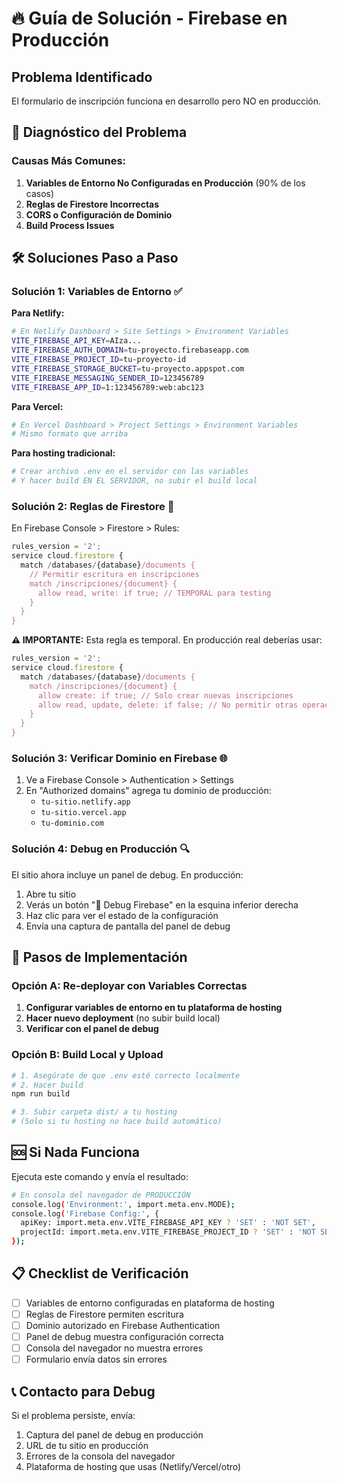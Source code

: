 # 🔥 Guía de Solución - Firebase en Producción

## Problema Identificado
El formulario de inscripción funciona en desarrollo pero NO en producción. 

## 🚨 Diagnóstico del Problema

### Causas Más Comunes:

1. **Variables de Entorno No Configuradas en Producción** (90% de los casos)
2. **Reglas de Firestore Incorrectas** 
3. **CORS o Configuración de Dominio**
4. **Build Process Issues**

## 🛠️ Soluciones Paso a Paso

### Solución 1: Variables de Entorno ✅

**Para Netlify:**
```bash
# En Netlify Dashboard > Site Settings > Environment Variables
VITE_FIREBASE_API_KEY=AIza...
VITE_FIREBASE_AUTH_DOMAIN=tu-proyecto.firebaseapp.com
VITE_FIREBASE_PROJECT_ID=tu-proyecto-id
VITE_FIREBASE_STORAGE_BUCKET=tu-proyecto.appspot.com
VITE_FIREBASE_MESSAGING_SENDER_ID=123456789
VITE_FIREBASE_APP_ID=1:123456789:web:abc123
```

**Para Vercel:**
```bash
# En Vercel Dashboard > Project Settings > Environment Variables
# Mismo formato que arriba
```

**Para hosting tradicional:**
```bash
# Crear archivo .env en el servidor con las variables
# Y hacer build EN EL SERVIDOR, no subir el build local
```

### Solución 2: Reglas de Firestore 🔐

En Firebase Console > Firestore > Rules:

```javascript
rules_version = '2';
service cloud.firestore {
  match /databases/{database}/documents {
    // Permitir escritura en inscripciones
    match /inscripciones/{document} {
      allow read, write: if true; // TEMPORAL para testing
    }
  }
}
```

**⚠️ IMPORTANTE:** Esta regla es temporal. En producción real deberías usar:

```javascript
rules_version = '2';
service cloud.firestore {
  match /databases/{database}/documents {
    match /inscripciones/{document} {
      allow create: if true; // Solo crear nuevas inscripciones
      allow read, update, delete: if false; // No permitir otras operaciones
    }
  }
}
```

### Solución 3: Verificar Dominio en Firebase 🌐

1. Ve a Firebase Console > Authentication > Settings
2. En "Authorized domains" agrega tu dominio de producción:
   - `tu-sitio.netlify.app`
   - `tu-sitio.vercel.app` 
   - `tu-dominio.com`

### Solución 4: Debug en Producción 🔍

El sitio ahora incluye un panel de debug. En producción:

1. Abre tu sitio
2. Verás un botón "🔧 Debug Firebase" en la esquina inferior derecha
3. Haz clic para ver el estado de la configuración
4. Envía una captura de pantalla del panel de debug

## 🚀 Pasos de Implementación

### Opción A: Re-deployar con Variables Correctas

1. **Configurar variables de entorno en tu plataforma de hosting**
2. **Hacer nuevo deployment** (no subir build local)
3. **Verificar con el panel de debug**

### Opción B: Build Local y Upload

```bash
# 1. Asegúrate de que .env esté correcto localmente
# 2. Hacer build
npm run build

# 3. Subir carpeta dist/ a tu hosting
# (Solo si tu hosting no hace build automático)
```

## 🆘 Si Nada Funciona

Ejecuta este comando y envía el resultado:

```bash
# En consola del navegador de PRODUCCIÓN
console.log('Environment:', import.meta.env.MODE);
console.log('Firebase Config:', {
  apiKey: import.meta.env.VITE_FIREBASE_API_KEY ? 'SET' : 'NOT SET',
  projectId: import.meta.env.VITE_FIREBASE_PROJECT_ID ? 'SET' : 'NOT SET'
});
```

## 📋 Checklist de Verificación

- [ ] Variables de entorno configuradas en plataforma de hosting
- [ ] Reglas de Firestore permiten escritura
- [ ] Dominio autorizado en Firebase Authentication
- [ ] Panel de debug muestra configuración correcta
- [ ] Consola del navegador no muestra errores
- [ ] Formulario envía datos sin errores

## 📞 Contacto para Debug

Si el problema persiste, envía:
1. Captura del panel de debug en producción
2. URL de tu sitio en producción  
3. Errores de la consola del navegador
4. Plataforma de hosting que usas (Netlify/Vercel/otro)
